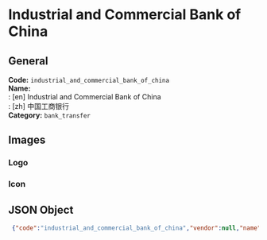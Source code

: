 # Industrial and Commercial Bank of China 
## General 
**Code:** `industrial_and_commercial_bank_of_china`  
**Name:**  
:	[en] Industrial and Commercial Bank of China  
:	[zh] 中国工商银行  
**Category:** `bank_transfer`  
## Images 
### Logo 
### Icon 
## JSON Object 
```json
 {"code":"industrial_and_commercial_bank_of_china","vendor":null,"name":{"en":"Industrial and Commercial Bank of China","zh":"\u4e2d\u56fd\u5de5\u5546\u94f6\u884c"},"description":null,"countries":null,"category":"bank_transfer"}```  
